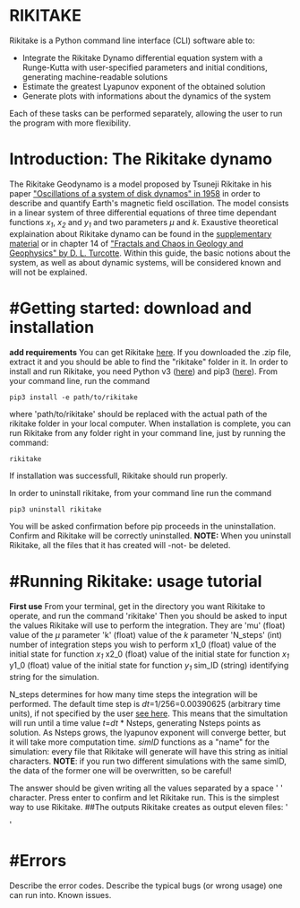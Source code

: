 RIKITAKE
========

Rikitake is a Python command line interface (CLI) software able to:
- Integrate the Rikitake Dynamo differential equation system with a Runge-Kutta with user-specified parameters and initial conditions, generating machine-readable solutions 
- Estimate the greatest Lyapunov exponent of the obtained solution 
- Generate plots with informations about the dynamics of the system

Each of these tasks can be performed separately, allowing the user to run the program with more flexibility.



Introduction: The Rikitake dynamo 
===================
The Rikitake Geodynamo is a model proposed by Tsuneji Rikitake in his paper ["Oscillations of a system of disk dynamos" in 1958](https://www.cambridge.org/core/journals/mathematical-proceedings-of-the-cambridge-philosophical-society/article/oscillations-of-a-system-of-disk-dynamos/CDDB16F7655910A13D299B1325A3239B) in order to describe and quantify Earth's magnetic field oscillation. The model consists in a linear system of three differential equations of three time dependant functions *x<sub>1<sub/>*, *x<sub>2<sub/>* and *y<sub>1<sub/>* and two parameters *μ* and *k*. Exaustive theoretical explaination about Rikitake dynamo can be found in the [supplementary material](https://www.youtube.com/watch?v=dQw4w9WgXcQ&app=desktop) or in chapter 14 of ["Fractals and Chaos in Geology and Geophysics" by D. L. Turcotte](https://www.cambridge.org/it/academic/subjects/earth-and-environmental-science/solid-earth-geophysics/fractals-and-chaos-geology-and-geophysics-2nd-edition?format=PB). Within this guide, the basic notions about the system, as well as about dynamic systems, will be considered known and will not be explained. 



#Getting started: download and installation
====================
**add requirements**
You can get Rikitake [here](https://github.com/ManiOrgrim/Rikitake). If you downloaded the .zip file, extract it and you should be able to find the "rikitake" folder in it. 
In order to install and run Rikitake, you need Python v3 ([here](https://www.python.org/)) and pip3 ([here](https://pypi.org/project/pip/)).
From your command line, run the command

~~~
pip3 install -e path/to/rikitake
~~~

where 'path/to/rikitake' should be replaced with the actual path of the rikitake folder in your local computer. When installation is complete, you can run Rikitake from any folder right in your command line, just by running the command:

~~~
rikitake
~~~

If installation was successfull, Rikitake should run properly.

In order to uninstall rikitake, from your command line run the command
~~~
pip3 uninstall rikitake
~~~
You will be asked confirmation before pip proceeds in the uninstallation. Confirm and Rikitake will be correctly uninstalled.
**NOTE:** When you uninstall Rikitake, all the files that it has created will -not- be deleted.


#Running Rikitake: usage tutorial
====================
**First use** 
From your terminal, get in the directory you want Rikitake to operate, and run the command
'rikitake'
Then you should be asked to input the values Rikitake will use to perform the integration. They are
'mu'	(float)	value of the *μ* parameter
'k'	(float)	value of the *k* parameter
'N_steps' (int)	number of integration steps you wish to perform 
x1_0	(float)	value of the initial state for function *x<sub>1<sub/>*
x2_0	(float)	value of the initial state for function *x<sub>1<sub/>*
y1_0	(float)	value of the initial state for function *y<sub>1<sub/>*
sim_ID (string)	identifying string for the simulation.

N_steps determines for how many time steps the integration will be performed. The default time step is *dt*=1/256=0.00390625 (arbitrary time units), if not specified by the user [see here](#errors). This means that the simultation will run until a time value *t*=*dt* * Nsteps, generating Nsteps points as solution. As Nsteps grows, the lyapunov exponent will converge better, but it will take more computation time. 
*simID* functions as a "name" for the simulation: every file that Rikitake will generate will have this string as initial characters. 
**NOTE**: if you run two different simulations with the same simID, the data of the former one will be overwritten, so be careful!

The answer should be given writing all the values separated by a space ' ' character. Press enter to confirm and let Rikitake run. This is the simplest way to use Rikitake.
##The outputs
Rikitake creates as output eleven files:
'

'

#Errors
====================
Describe the error codes. Describe the typical bugs (or wrong usage) one can run into.
Known issues. 


